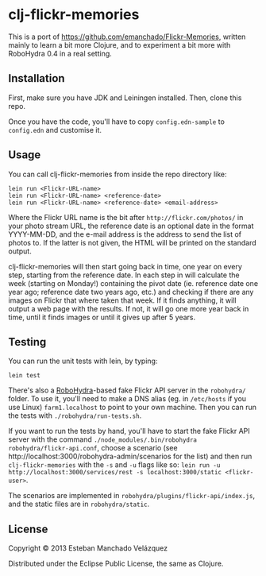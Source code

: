 # clj-flickr-memories

This is a port of https://github.com/emanchado/Flickr-Memories,
written mainly to learn a bit more Clojure, and to experiment a bit
more with RoboHydra 0.4 in a real setting.


## Installation

First, make sure you have JDK and Leiningen installed. Then, clone
this repo.

Once you have the code, you'll have to copy `config.edn-sample` to
`config.edn` and customise it.


## Usage

You can call clj-flickr-memories from inside the repo directory like:

    lein run <Flickr-URL-name>
    lein run <Flickr-URL-name> <reference-date>
    lein run <Flickr-URL-name> <reference-date> <email-address>

Where the Flickr URL name is the bit after `http://flickr.com/photos/`
in your photo stream URL, the reference date is an optional date in
the format YYYY-MM-DD, and the e-mail address is the address to send
the list of photos to. If the latter is not given, the HTML will be
printed on the standard output.

clj-flickr-memories will then start going back in time, one year on
every step, starting from the reference date. In each step in will
calculate the week (starting on Monday!) containing the pivot date
(ie. reference date one year ago; reference date two years ago, etc.)
and checking if there are any images on Flickr that where taken that
week. If it finds anything, it will output a web page with the
results. If not, it will go one more year back in time, until it finds
images or until it gives up after 5 years.


## Testing

You can run the unit tests with lein, by typing:

    lein test

There's also a [RoboHydra](http://robohydra.org)-based fake Flickr API
server in the `robohydra/` folder. To use it, you'll need to make a
DNS alias (eg. in `/etc/hosts` if you use Linux) `farm1.localhost` to
point to your own machine. Then you can run the tests with
`./robohydra/run-tests.sh`.

If you want to run the tests by hand, you'll have to start the fake
Flickr API server with the command `./node_modules/.bin/robohydra
robohydra/flickr-api.conf`, choose a scenario (see
http://localhost:3000/robohydra-admin/scenarios for the list) and then
run `clj-flickr-memories` with the `-s` and `-u` flags like so: `lein
run -u http://localhost:3000/services/rest -s localhost:3000/static
<flickr-user>`.

The scenarios are implemented in
`robohydra/plugins/flickr-api/index.js`, and the static files are in
`robohydra/static`.


## License

Copyright © 2013 Esteban Manchado Velázquez

Distributed under the Eclipse Public License, the same as Clojure.
